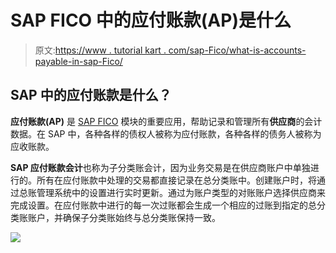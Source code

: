 # SAP FICO 中的应付账款(AP)是什么

> 原文:[https://www . tutorial kart . com/sap-Fico/what-is-accounts-payable-in-sap-Fico/](https://www.tutorialkart.com/sap-fico/what-is-accounts-payable-in-sap-fico/)

## SAP 中的应付账款是什么？

**应付账款(AP)** 是 [SAP FICO](https://www.tutorialkart.com/sap-fico/sap-fico-tutorial/) 模块的重要应用，帮助记录和管理所有**供应商**的会计数据。在 SAP 中，各种各样的债权人被称为应付账款，各种各样的债务人被称为应收账款。

**SAP 应付账款会计**也称为子分类账会计，因为业务交易是在供应商账户中单独进行的。所有在应付账款中处理的交易都直接记录在总分类账中。创建账户时，将通过总账管理系统中的设置进行实时更新。通过为账户类型的对账账户选择供应商来完成设置。在应付账款中进行的每一次过账都会生成一个相应的过账到指定的总分类账账户，并确保子分类账始终与总分类账保持一致。

[![](../Images/925da31b32d6bc3827932f6c8afb11bb.png)](https://www.tutorialkart.com/)
